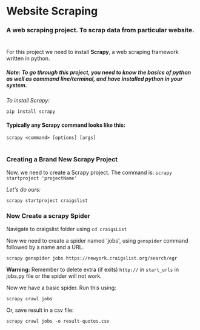 # Website Scraping
 ### A web scraping project. To scrap data from particular website.
#
For this project we need to install **Scrapy**, a web scraping framework written in python.

##### Note: *To go through this project, you need to know the basics of python as well as command line/terminal, and have installed python in your system.*

*To install Scrapy:*
```
pip install scrapy
```
#### Typically any Scrapy command looks like this:
```
scrapy <command> [options] [args]
```
#
### Creating a Brand New Scrapy Project

Now, we need to create a Scrapy project.
The command is:  `scrapy startproject 'projectName'`

*Let's do ours:*
```
scrapy startproject craigslist
```

### Now Create a scrapy Spider

Navigate to craigslist folder using `cd craigsList`

Now we need to create a spider named 'jobs', using `genspider` command followed by a name and a URL.
```
scrapy genspider jobs https://newyork.craigslist.org/search/egr
```
**Warning:** Remember to delete extra (if exits) `http://` in `start_urls` in jobs.py file or the spider will not work.

Now we have a basic spider.
Run this using:
```
scrapy crawl jobs
```

Or, save result in a csv file:
```
scrapy crawl jobs -o result-quotes.csv
```
